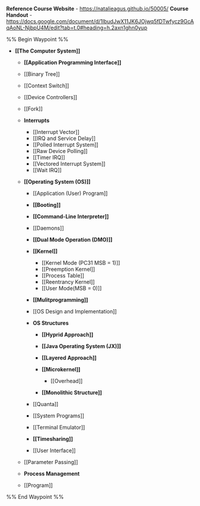 **Reference Course Website** - https://natalieagus.github.io/50005/
**Course Handout** - https://docs.google.com/document/d/1lbudJwX11JK6JOjwq5fDTwfycz9GcAqAoNL-NjbpU4M/edit?tab=t.0#heading=h.2axn1ghn0yup

%% Begin Waypoint %%
- **[[The Computer System]]**
	- **[[Application Programming Interface]]**

	- [[Binary Tree]]
	- [[Context Switch]]
	- [[Device Controllers]]
	- [[Fork]]
	- **Interrupts**
		- [[Interrupt Vector]]
		- [[IRQ and Service Delay]]
		- [[Polled Interrupt System]]
		- [[Raw Device Polling]]
		- [[Timer IRQ]]
		- [[Vectored Interrupt System]]
		- [[Wait IRQ]]
	- **[[Operating System (OS)]]**
		- [[Application (User) Program]]
		- **[[Booting]]**

		- **[[Command-Line Interpreter]]**

		- [[Daemons]]
		- **[[Dual Mode Operation (DMO)]]**

		- **[[Kernel]]**
			- [[Kernel Mode (PC31 MSB = 1)]]
			- [[Preemption Kernel]]
			- [[Process Table]]
			- [[Reentrancy Kernel]]
			- [[User Mode(MSB = 0)]]
		- **[[Mulitprogramming]]**

		- [[OS Design and Implementation]]
		- **OS Structures**
			- **[[Hyprid Approach]]**

			- **[[Java Operating System (JX)]]**

			- **[[Layered Approach]]**

			- **[[Microkernel]]**
				- [[Overhead]]
			- **[[Monolithic Structure]]**

		- [[Quanta]]
		- [[System Programs]]
		- [[Terminal Emulator]]
		- **[[Timesharing]]**

		- [[User Interface]]
	- [[Parameter Passing]]
	- **Process Management**

	- [[Program]]

%% End Waypoint %%